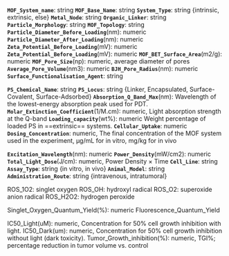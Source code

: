
**`MOF_System_name`**: string
**`MOF_Base_Name`**: string
**`System_Type`**: string {intrinsic, extrinsic, else}
**`Metal_Node`**: string
**`Organic_Linker`**: string
**`Particle_Morphology`**: string
**`MOF_Topology`**: string
**`Particle_Diameter_Before_Loading`**(nm): numeric
**`Particle_Diameter_After_Loading`**(nm): numeric
**`Zeta_Potential_Before_Loading`**(mV): numeric
**`Zeta_Potential_Before_Loading`**(mV): numeric
**`MOF_BET_Surface_Area`**(m2/g): numeric
**`MOF_Pore_Size`**(np): numeric, average diameter of pores
**`Average_Pore_Volume`**(nm3): numeric
**`BJH_Pore_Radius`**(nm): numeric
**`Surface_Functionalisation_Agent`**: string


**`PS_Chemical_Name`**: string
**`PS_Locus`**: string {Linker, Encapsulated, Surface-Covalent, Surface-Adsorbed}
**`Absorption_Q_Band_Max`**(nm): Wavelength of the lowest-energy absorption peak used for PDT.
**`Molar_Extinction_Coefficient`**(1/M.cm): numeric, Light absorption strength at the Q-band
**`Loading_capacity`**(wt%): numeric Weight percentage of loaded PS in ==extrinsic== systems.
**`Cellular_Uptake`**: numeric
**`Dosing_Concentration`**: numeric, The final concentration of the MOF system used in the experiment, µg/mL for in vitro, mg/kg for in vivo

**`Excitation_Wavelength`**(nm): numeric
**`Power_Density`**(mW/cm2): numeric
**`Total_Light_Dose`**(J/cm): numeric, Power Density × Time
**`Cell_Line`**: string
**`Assay_Type`**: string {in vitro, in vivo}
**`Animal_Model`**: string
**`Administration_Route`**: string {intravenous, intratumoral}

ROS_1O2: singlet oxygen
ROS_OH: hydroxyl radical
ROS_O2: superoxide anion radical
ROS_H2O2: hydrogen peroxide

Singlet_Oxygen_Quantum_Yield(%): numeric
Fluorescence_Quantum_Yield

IC50_Light(uM): numeric, Concentration for 50% cell growth inhibition with light.
IC50_Dark(um): numeric, Concentration for 50% cell growth inhibition without light (dark toxicity).
Tumor_Growth_inhibition(%): numeric, TGI%; percentage reduction in tumor volume vs. control

